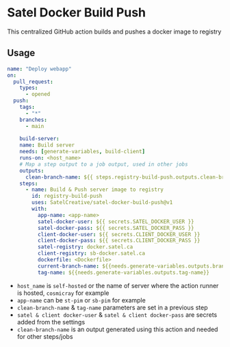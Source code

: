 # Satel Docker Build Push

This centralized GitHub action builds and pushes a docker image to registry 

## Usage 
```yml
name: "Deploy webapp"
on:
  pull_request:
    types:
      - opened
  push:
    tags:
      - "*"
    branches:
      - main  
    
    build-server:
    name: Build server
    needs: [generate-variables, build-client]
    runs-on: <host_name>
    # Map a step output to a job output, used in other jobs
    outputs:
      clean-branch-name: ${{ steps.registry-build-push.outputs.clean-branch-name }}
    steps:    
      - name: Build & Push server image to registry
        id: registry-build-push
        uses: SatelCreative/satel-docker-build-push@v1
        with:
          app-name: <app-name>
          satel-docker-user: ${{ secrets.SATEL_DOCKER_USER }}
          satel-docker-pass: ${{ secrets.SATEL_DOCKER_PASS }}
          client-docker-user: ${{ secrets.CLIENT_DOCKER_USER }}
          client-docker-pass: ${{ secrets.CLIENT_DOCKER_PASS }}
          satel-registry: docker.satel.ca
          client-registry: sb-docker.satel.ca
          dockerfile: <Dockerfile>
          current-branch-name: ${{needs.generate-variables.outputs.branch-name}}
          tag-name: ${{needs.generate-variables.outputs.tag-name}}  
```

 - `host_name` is `self-hosted` or the name of server where the action runner is hosted, `cosmicray` for example
 - `app-name` can be `st-pim` or `sb-pim` for example
 - `clean-branch-name` & `tag-name` parameters are set in a previous step  
 - `satel & client docker-user` & `satel & client docker-pass` are secrets added from the settings
 - `clean-branch-name` is an output generated using this action and needed for other steps/jobs
